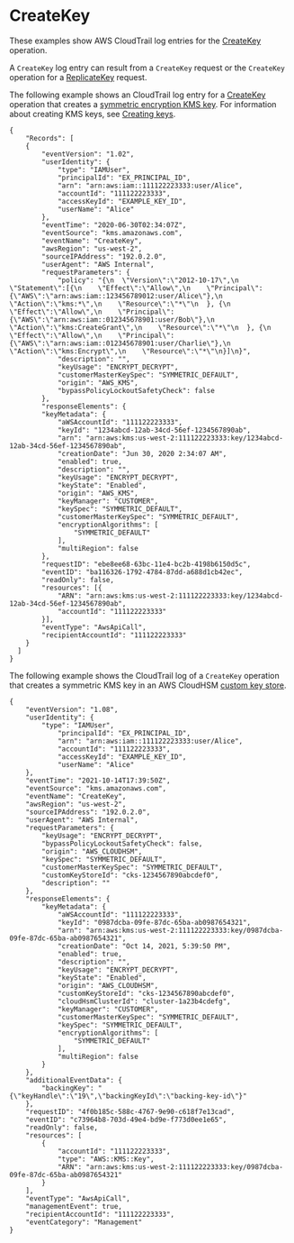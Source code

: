 # CreateKey<a name="ct-createkey"></a>

These examples show AWS CloudTrail log entries for the [CreateKey](https://docs.aws.amazon.com/kms/latest/APIReference/API_CreateKey.html) operation\.

A `CreateKey` log entry can result from a `CreateKey` request or the `CreateKey` operation for a [ReplicateKey](https://docs.aws.amazon.com/kms/latest/APIReference/API_ReplicateKey.html) request\.

The following example shows an CloudTrail log entry for a [CreateKey](https://docs.aws.amazon.com/kms/latest/APIReference/API_CreateKey.html) operation that creates a [symmetric encryption KMS key](concepts.md#symmetric-cmks)\. For information about creating KMS keys, see [Creating keys](create-keys.md)\.

```
{
    "Records": [
    {
        "eventVersion": "1.02",
        "userIdentity": {
            "type": "IAMUser",
            "principalId": "EX_PRINCIPAL_ID",
            "arn": "arn:aws:iam::111122223333:user/Alice",
            "accountId": "111122223333",
            "accessKeyId": "EXAMPLE_KEY_ID",
            "userName": "Alice"
        },
        "eventTime": "2020-06-30T02:34:07Z",
        "eventSource": "kms.amazonaws.com",
        "eventName": "CreateKey",
        "awsRegion": "us-west-2",
        "sourceIPAddress": "192.0.2.0",
        "userAgent": "AWS Internal",
        "requestParameters": {
            "policy": "{\n  \"Version\":\"2012-10-17\",\n  \"Statement\":[{\n    \"Effect\":\"Allow\",\n    \"Principal\":{\"AWS\":\"arn:aws:iam::123456789012:user/Alice\"},\n    \"Action\":\"kms:*\",\n    \"Resource\":\"*\"\n  }, {\n    \"Effect\":\"Allow\",\n    \"Principal\":{\"AWS\":\"arn:aws:iam::012345678901:user/Bob\"},\n    \"Action\":\"kms:CreateGrant\",\n    \"Resource\":\"*\"\n  }, {\n    \"Effect\":\"Allow\",\n    \"Principal\":{\"AWS\":\"arn:aws:iam::012345678901:user/Charlie\"},\n    \"Action\":\"kms:Encrypt\",\n    \"Resource\":\"*\"\n}]\n}",
            "description": "",
            "keyUsage": "ENCRYPT_DECRYPT",
            "customerMasterKeySpec": "SYMMETRIC_DEFAULT",
            "origin": "AWS_KMS",
            "bypassPolicyLockoutSafetyCheck": false
        },
        "responseElements": {
        "keyMetadata": {
            "aWSAccountId": "111122223333",
            "keyId": "1234abcd-12ab-34cd-56ef-1234567890ab",
            "arn": "arn:aws:kms:us-west-2:111122223333:key/1234abcd-12ab-34cd-56ef-1234567890ab",
            "creationDate": "Jun 30, 2020 2:34:07 AM",
            "enabled": true,
            "description": "",
            "keyUsage": "ENCRYPT_DECRYPT",
            "keyState": "Enabled",
            "origin": "AWS_KMS",
            "keyManager": "CUSTOMER",
            "keySpec": "SYMMETRIC_DEFAULT",
            "customerMasterKeySpec": "SYMMETRIC_DEFAULT",
            "encryptionAlgorithms": [
                "SYMMETRIC_DEFAULT"
            ],
            "multiRegion": false
        },
        "requestID": "ebe8ee68-63bc-11e4-bc2b-4198b6150d5c",
        "eventID": "ba116326-1792-4784-87dd-a688d1cb42ec",
        "readOnly": false,
        "resources": [{
            "ARN": "arn:aws:kms:us-west-2:111122223333:key/1234abcd-12ab-34cd-56ef-1234567890ab",
            "accountId": "111122223333"
        }],
        "eventType": "AwsApiCall",
        "recipientAccountId": "111122223333"
    }
  ]
}
```

The following example shows the CloudTrail log of a `CreateKey` operation that creates a symmetric KMS key in an AWS CloudHSM [custom key store](custom-key-store-overview.md)\. 

```
{
    "eventVersion": "1.08",
    "userIdentity": {
        "type": "IAMUser",
            "principalId": "EX_PRINCIPAL_ID",
            "arn": "arn:aws:iam::111122223333:user/Alice",
            "accountId": "111122223333",
            "accessKeyId": "EXAMPLE_KEY_ID",
            "userName": "Alice"
    },
    "eventTime": "2021-10-14T17:39:50Z",
    "eventSource": "kms.amazonaws.com",
    "eventName": "CreateKey",
    "awsRegion": "us-west-2",
    "sourceIPAddress": "192.0.2.0",
    "userAgent": "AWS Internal",
    "requestParameters": {
        "keyUsage": "ENCRYPT_DECRYPT",
        "bypassPolicyLockoutSafetyCheck": false,
        "origin": "AWS_CLOUDHSM",
        "keySpec": "SYMMETRIC_DEFAULT",
        "customerMasterKeySpec": "SYMMETRIC_DEFAULT",
        "customKeyStoreId": "cks-1234567890abcdef0",
        "description": ""
    },
    "responseElements": {
        "keyMetadata": {
            "aWSAccountId": "111122223333",
            "keyId": "0987dcba-09fe-87dc-65ba-ab0987654321",
            "arn": "arn:aws:kms:us-west-2:111122223333:key/0987dcba-09fe-87dc-65ba-ab0987654321",
            "creationDate": "Oct 14, 2021, 5:39:50 PM",
            "enabled": true,
            "description": "",
            "keyUsage": "ENCRYPT_DECRYPT",
            "keyState": "Enabled",
            "origin": "AWS_CLOUDHSM",
            "customKeyStoreId": "cks-1234567890abcdef0",
            "cloudHsmClusterId": "cluster-1a23b4cdefg",
            "keyManager": "CUSTOMER",
            "customerMasterKeySpec": "SYMMETRIC_DEFAULT",
            "keySpec": "SYMMETRIC_DEFAULT",
            "encryptionAlgorithms": [
                "SYMMETRIC_DEFAULT"
            ],
            "multiRegion": false
        }
    },
    "additionalEventData": {
        "backingKey": "{\"keyHandle\":\"19\",\"backingKeyId\":\"backing-key-id\"}"
    },
    "requestID": "4f0b185c-588c-4767-9e90-c618f7e13cad",
    "eventID": "c73964b8-703d-49e4-bd9e-f773d0ee1e65",
    "readOnly": false,
    "resources": [
        {
            "accountId": "111122223333",
            "type": "AWS::KMS::Key",
            "ARN": "arn:aws:kms:us-west-2:111122223333:key/0987dcba-09fe-87dc-65ba-ab0987654321"
        }
    ],
    "eventType": "AwsApiCall",
    "managementEvent": true,
    "recipientAccountId": "111122223333",
    "eventCategory": "Management"
}
```